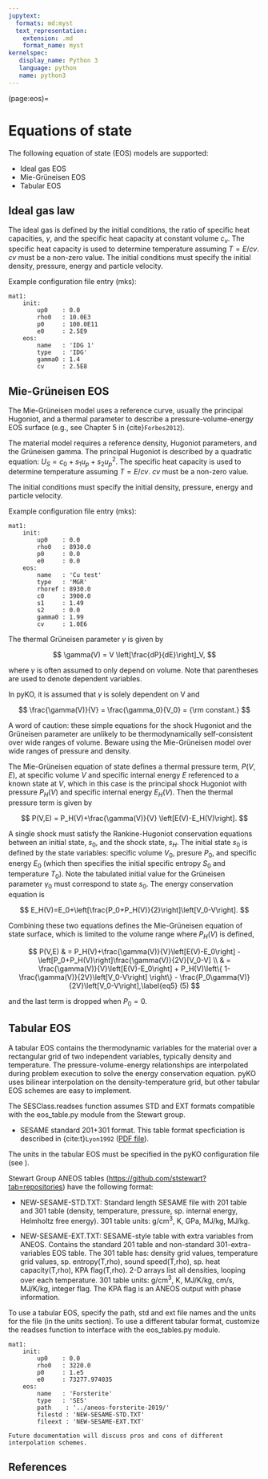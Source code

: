 ```yaml
---
jupytext:
  formats: md:myst
  text_representation:
    extension: .md
    format_name: myst
kernelspec:
   display_name: Python 3
   language: python
   name: python3
---
```


(page:eos)=
# Equations of state

The following equation of state (EOS) models are supported:
* Ideal gas EOS
* Mie-Gr&uuml;neisen EOS
* Tabular EOS

## Ideal gas law

The ideal gas is defined by the initial conditions, the ratio of specific heat capacities, $\gamma$, and the specific heat capacity at constant volume $c_v$. The specific heat capacity is used to determine temperature assuming $T=E/cv$. $cv$ must be a non-zero value. The initial conditions must specify the initial density, pressure, energy and particle velocity.

Example configuration file entry (mks):
```
mat1:
    init:
        up0    : 0.0
        rho0   : 10.0E3
        p0     : 100.0E11
        e0     : 2.5E9
    eos: 
        name   : 'IDG 1'
        type   : 'IDG'
        gamma0 : 1.4
        cv     : 2.5E8
```


## Mie-Gr&uuml;neisen EOS

The Mie-Gr&uuml;neisen model uses a reference curve, usually the principal Hugoniot, and a thermal parameter to describe a pressure-volume-energy EOS surface (e.g., see Chapter 5 in {cite}`Forbes2012`). 

The material model requires a reference density, Hugoniot parameters, and the Gr&uuml;neisen gamma.
The principal Hugoniot is described by a quadratic equation: $U_S = c_0 + s_1 u_p + s_2 u_p^2$. The specific heat capacity is used to determine temperature assuming $T=E/cv$. $cv$ must be a non-zero value.

The initial conditions must specify the initial density, pressure, energy and particle velocity.

Example configuration file entry (mks):
```
mat1:
    init:
        up0    : 0.0
        rho0   : 8930.0
        p0     : 0.0
        e0     : 0.0
    eos:
        name   : 'Cu test'
        type   : 'MGR'
        rhoref : 8930.0
        c0     : 3900.0
        s1     : 1.49
        s2     : 0.0
        gamma0 : 1.99
        cv     : 1.0E6
```

The thermal Gr&uuml;neisen parameter $\gamma$ is given by

$$ 
\gamma(V) = V \left[\frac{dP}{dE}\right]_V, 
$$

where $\gamma$ is often assumed to only depend on volume. Note that parentheses are used to denote dependent variables.

In pyKO, it is assumed that $\gamma$ is solely dependent on V and

$$
\frac{\gamma(V)}{V} = \frac{\gamma_0}{V_0} = {\rm constant.}
$$

A word of caution: these simple equations for the shock Hugoniot and the Gr&uuml;neisen parameter are unlikely to be thermodynamically self-consistent over wide ranges of volume. Beware using the Mie-Gr&uuml;neisen model over wide ranges of pressure and density. 

The Mie-Gr&uuml;neisen equation of state defines a thermal pressure term, $P(V,E)$, at specific volume $V$ and specific internal energy $E$ referenced to a known state at $V$, which in this case is the principal shock Hugoniot with pressure $P_H(V)$ and specific internal energy $E_H(V)$. Then the thermal pressure term is given by 

$$ 
P(V,E) = P_H(V)+\frac{\gamma(V)}{V} \left[E(V)-E_H(V)\right]. 
$$

A single shock must satisfy the Rankine-Hugoniot conservation equations between an initial state, $s_0$, and the shock state, $s_H$. The initial state $s_0$ is defined by the state variables: specific volume $V_0$, presure $P_0$, and specific energy $E_0$ (which then specifies the initial specific entropy $S_0$ and temperature $T_0$). Note the tabulated initial value for the Gr&uuml;neisen parameter $\gamma_0$ must correspond to state $s_0$. The energy conservation equation is 

$$ 
E_H(V)=E_0+\left[\frac{P_0+P_H(V)}{2}\right]\left[V_0-V\right]. 
$$

Combining these two equations defines the Mie-Gr&uuml;neisen equation of state surface, which is limited to the volume range where $P_H(V)$ is defined,

$$
P(V,E) & =  P_H(V)+\frac{\gamma(V)}{V}\left[E(V)-E_0\right] - \left[P_0+P_H(V)\right]\frac{\gamma(V)}{2V}[V_0-V]  \\
       & =  \frac{\gamma(V)}{V}\left[E(V)-E_0\right] + P_H(V)\left\{ 1- \frac{\gamma(V)}{2V}\left[V_0-V\right] \right\}
        - \frac{P_0\gamma(V)}{2V}\left[V_0-V\right],\label{eq5} (5)
$$

and the last term is dropped when $P_0=0$. 

## Tabular EOS

A tabular EOS contains the thermodynamic variables for the material over a rectangular grid of two independent variables, typically density and temperature. The pressure-volume-energy relationships are interpolated during problem execution to solve the energy conservation equation. pyKO uses bilinear interpolation on the density-temperature grid, but other tabular EOS schemes are easy to implement.

The SESClass.readses function assumes STD and EXT formats compatible with the eos_table.py module from the Stewart group.

* SESAME standard 201+301 format. This table format specficiation is described in {cite:t}`Lyon1992` (<a href="https://github.com/ststewart/aneos-forsterite-2019/blob/master/EOS-docs/Lyon-Johnson-1992-SESAME-database.pdf">PDF file</a>).

The units in the tabular EOS must be specified in the pyKO configuration file (see [](config:units)).

Stewart Group ANEOS tables (https://github.com/ststewart?tab=repositories) have the following format:

* NEW-SESAME-STD.TXT: Standard length SESAME file with 201 table and 301 table (density, temperature, pressure, sp. internal energy, Helmholtz free energy). 301 table units: g/cm<sup>3</sup>, K, GPa, MJ/kg, MJ/kg.

* NEW-SESAME-EXT.TXT: SESAME-style table with extra variables from ANEOS. Contains the standard 201 table and non-standard 301-extra-variables EOS table. The 301 table has: density grid values, temperature grid values, sp. entropy(T,rho), sound speed(T,rho), sp. heat capacity(T,rho), KPA flag(T,rho). 2-D arrays list all densities, looping over each temperature. 301 table units: g/cm<sup>3</sup>, K, MJ/K/kg, cm/s, MJ/K/kg, integer flag. The KPA flag is an ANEOS output with phase information.

To use a tabular EOS, specify the path, std and ext file names and the units for the file (in the units section). To use a different tabular format, customize the readses function to interface with the eos_tables.py module.
```
mat1:
    init:
        up0    : 0.0
        rho0   : 3220.0
        p0     : 1.e5
        e0     : 73277.974035
    eos: 
        name   : 'Forsterite'
        type   : 'SES'
        path    : '../aneos-forsterite-2019/'
        filestd : 'NEW-SESAME-STD.TXT'
        fileext : 'NEW-SESAME-EXT.TXT'
```

```{margin} Table interpolation
Future documentation will discuss pros and cons of different interpolation schemes.
```



## References


```{bibliography}
```


